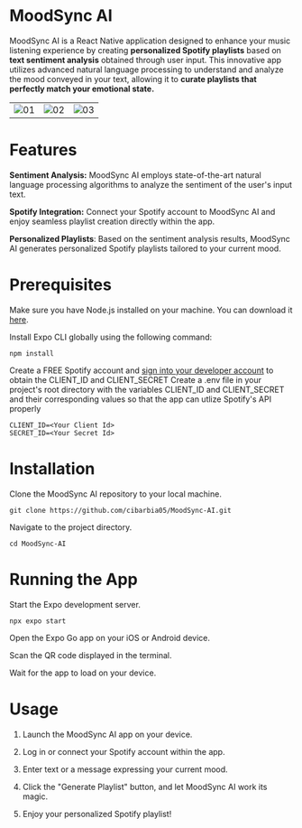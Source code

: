 # MoodSync AI
MoodSync AI is a React Native application designed to enhance your music listening experience by creating **personalized Spotify playlists** based on **text sentiment analysis** obtained through user input. This innovative app utilizes advanced natural language processing to understand and analyze the mood conveyed in your text, allowing it to **curate playlists that perfectly match your emotional state.**

|  |  |  |
|     :---:      |     :---:      |     :---:      |
| ![01](https://github.com/cibarbia05/MoodSync-AI/assets/84081765/884b2c55-d10a-4ef2-9d22-89cebee543ee)   | ![02](https://github.com/cibarbia05/MoodSync-AI/assets/84081765/e5208d6e-9037-491c-adff-fdaced2529cf)     |![03](https://github.com/cibarbia05/MoodSync-AI/assets/84081765/848574ad-faa2-4de6-98ec-3631989f958d)    |

# Features
**Sentiment Analysis:** MoodSync AI employs state-of-the-art natural language processing algorithms to analyze the sentiment of the user's input text.

**Spotify Integration:** Connect your Spotify account to MoodSync AI and enjoy seamless playlist creation directly within the app.

**Personalized Playlists**: Based on the sentiment analysis results, MoodSync AI generates personalized Spotify playlists tailored to your current mood.


# Prerequisites
Make sure you have Node.js installed on your machine. You can download it [here](https://nodejs.org/en).

Install Expo CLI globally using the following command:

`npm install`

Create a FREE Spotify account and [sign into your developer account](https://developer.spotify.com/) to obtain the CLIENT_ID and CLIENT_SECRET
Create a .env file in your project's root directory with the variables CLIENT_ID and CLIENT_SECRET and their corresponding values so that the app can utlize Spotify's API properly

```
CLIENT_ID=<Your Client Id>
SECRET_ID=<Your Secret Id>
```



# Installation
Clone the MoodSync AI repository to your local machine.

`git clone https://github.com/cibarbia05/MoodSync-AI.git`

Navigate to the project directory.

`cd MoodSync-AI`


# Running the App
Start the Expo development server.

`npx expo start`

Open the Expo Go app on your iOS or Android device.

Scan the QR code displayed in the terminal.

Wait for the app to load on your device.


# Usage
1. Launch the MoodSync AI app on your device.

2. Log in or connect your Spotify account within the app.

3. Enter text or a message expressing your current mood.

4. Click the "Generate Playlist" button, and let MoodSync AI work its magic.

5. Enjoy your personalized Spotify playlist!
